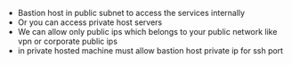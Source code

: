 

- Bastion host in public subnet to access the services internally
- Or you can access private host servers
- We can allow only public ips which belongs to your public network like vpn or corporate public ips
- in private hosted machine must allow bastion host private ip for ssh port 